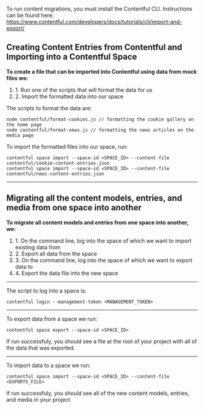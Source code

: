 To run content migrations, you must install the Contentful CLI.
Instructions can be found here: https://www.contentful.com/developers/docs/tutorials/cli/import-and-export/

<h2>Creating Content Entries from Contentful and Importing into a Contentful Space</h2>

<b>To create a file that can be imported into Contentful using data from mock files we:</b>

<ol>
    <li>1. Run one of the scripts that will format the data for us</li>
    <li>2. Import the formatted data into our space</li>
</ol>

The scripts to format the data are:

```
node contentful/format-cookies.js // formatting the cookie gallery on the home page
node contentful/format-news.js // formatting the news articles on the media page
```

To import the formatted files into our space, run:

```
contentful space import --space-id <SPACE_ID> --content-file contentful/cookie-content-entries.json
contentful space import --space-id <SPACE_ID> --content-file contentful/news-content-entries.json
```

---

<h2>Migrating all the content models, entries, and media from one space into another</h2>

<b>To migrate all content models and entries from one space into another, we:</b>

<ol>
    <li>1. On the command line, log into the space of which we want to import existing data from</li>
    <li>2. Export all data from the space</li>
    <li>3. On the command line, log into the space of which we want to export data to</li>
    <li>4. Export the data file into the new space</li>
</ol>

---

The script to log into a space is:

```
contentful login --management-token <MANAGEMENT_TOKEN>
```

---

To export data from a space we run:

```
contentful space export --space-id <SPACE_ID>
```

If run successfuly, you should see a file at the root of your project with all of the data that was exported.

---

To import data to a space we run:

```
contentful space import --space-id <SPACE_ID> --content-file <EXPORTS_FILE>
```

If run successfuly, you should see all of the new content models, entries, and media in your project
